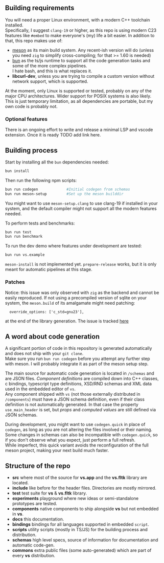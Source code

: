 ## Building requirements

You will need a proper Linux environment, with a modern C++ toolchain installed.  
Specifically, I suggest `clang-19` or higher, as this repo is using modern C23 features like `#embed` to make everyone's (my) life a bit easier.
In addition to that, this repo makes use of:

- [meson](https://mesonbuild.com/) as its main build system. Any recent-ish version will do (unless you need `zig` to simplify cross-compiling; for that >= 1.60 is needed)
- [bun](https://bun.sh/) as the ts/js runtime to support all the code generation tasks and some of the more complex pipelines.  
   I hate bash, and this is what replaces it.
- **libcurl-dev**, unless you are trying to compile a custom version without network support, which is supported.

At the moment, only Linux is supported or tested, probably on any of the major CPU architectures. Wider support for POSIX systems is also likely.  
This is just temporary limitation, as all dependencies are portable, but my own code is probably not.

### Optional features

There is an ongoing effort to write and release a minimal LSP and vscode extension. Once it is ready TODO add link here.

## Building process

Start by installing all the `bun` dependencies needed:
```bash
bun install
```

Then run the following npm scripts:

```bash
bun run codegen             #Initial codegen from schemas
bun run meson-setup         #Set up the meson builddir
```

You might want to use `meson-setup.clang` to use clang-19 if installed in your system, and the default compiler might not support all the modern features needed.  


To perform tests and benchmarks:

```bash
bun run test
bun run benchmark
```

To run the dev demo where features under development are tested:

```bash
bun run vs.example
```

`meson-install` is not implemented yet. `prepare-release` works, but it is only meant for automatic pipelines at this stage.

### Patches

Notice: this issue was only observed with `zig` as the backend and cannot be easily reproduced.
If not using a precompiled version of sqlite on your system, the `meson.build` of its amalgamate might need patching:

```
  override_options: ['c_std=gnu23'],
```

at the end of the library generation. The issue is tracked [here](https://github.com/mesonbuild/wrapdb/issues/1747)

## A word about code generation

A significant portion of code in this repository is generated automatically and does not ship with your `git clone`.  
Make sure you run `bun run codegen` before you attempt any further step with meson. I will probably integrate it as part of the meson setup step.

The main source for automatic code generation is located in `/schemas` and are JSON files. *Component definitions* are compiled down into C++ classes, c bindings, typescript type definitions, XSD/RND schemas and XML data used in the embedded editor of `vs`.  
Any component shipped with `vs` (not those externally distributed in `/components`) must have a JSON schema definition, even if their class definition is not automatically generated. In that case the property `use_main_header` is set, but *props* and *computed values* are still defined via JSON schemas.

During development, you might want to use `codegen.quick` in place of `codegen`, as long as you are not altering the files involved or their naming. Some changes in schemas can also be incompatible with `codegen.quick`, so if you don't observe what you expect, just perform a full refresh.  
While imperfect, this quick variant avoids the reconfiguration of the full meson project, making your next build much faster.

## Structure of the repo

- **src** where most of the source for **vs.app** and the **vs.fltk** library are located.
- **include** like before for the header files. Directories are mostly mirrored.
- **test** test suite for **vs** & **vs.fltk** library.
- **experiments** playground where new ideas or semi-standalone prototypes are tested.
- **components** native components to ship alongside **vs** but not embedded in **vs**.
- **docs** this documentation.
- **bindings** bindings for all languages supported in embedded `script`.
- **scripts** utility scripts (mostly in TS/JS) for the building process and distribution.
- **schemas** high level specs, source of information for documentation and automatic code-gen.
- **commons** extra public files (some auto-generated) which are part of every **vs** distribution.
